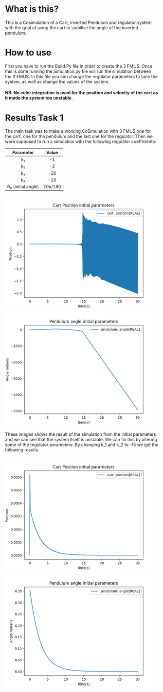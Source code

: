 # What is this?
This is a Cosimulation of a Cart, Inverted Pendulum and regulator system with the goal of using the cart to stabilise the angle of the inverted pendulum. 

# How to use

First you have to run the Build.Py file in order to create the 3 FMUS.
Once this is done running the Simulation.py file will run the simulation between the 3 FMUS. In this file you can
change the regulator parameters to tune the system, as well as change the values of the system. 

#### NB: No euler integration is used for the position and velocity of the cart as it made the system too unstable. 


# Results Task 1
The main task was to make a working CoSimulation with 3 FMUS one for the cart, one for the pendulum and the last one for the regulator.
Then we were supposed to run a simulation with the following regulator coefficients:

| Parameter | Value |
|:---------:|:-----:|
| k₁ | -1 |
| k₂ | -2 |
| k₃ | -30 |
| k₄ | -10 |
| θ₀ (initial angle) | 20π/180  |

![System Diagram](images/Position_init.png)
![System Diagram](images/Angle_init.png)

These images shows the result of the simulation from the initial parameters and we can see that the system itself is unstable. We can fix this by altering some of the regulator parameters.
By changing k_1 and k_2 to -15 we get the following results. 

![System Diagram](images/Position_Stable.png)
![System Diagram](images/Angle_Stable.png)